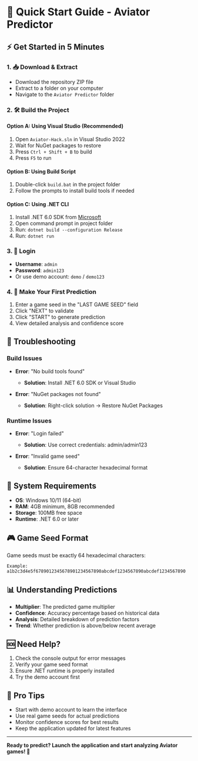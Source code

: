 # 🚀 Quick Start Guide - Aviator Predictor

## ⚡ Get Started in 5 Minutes

### 1. 📥 Download & Extract
- Download the repository ZIP file
- Extract to a folder on your computer
- Navigate to the `Aviator Predictor` folder

### 2. 🛠️ Build the Project

#### Option A: Using Visual Studio (Recommended)
1. Open `Aviator-Hack.sln` in Visual Studio 2022
2. Wait for NuGet packages to restore
3. Press `Ctrl + Shift + B` to build
4. Press `F5` to run

#### Option B: Using Build Script
1. Double-click `build.bat` in the project folder
2. Follow the prompts to install build tools if needed

#### Option C: Using .NET CLI
1. Install .NET 6.0 SDK from [Microsoft](https://dotnet.microsoft.com/download/dotnet/6.0)
2. Open command prompt in project folder
3. Run: `dotnet build --configuration Release`
4. Run: `dotnet run`

### 3. 🔐 Login
- **Username**: `admin`
- **Password**: `admin123`
- Or use demo account: `demo` / `demo123`

### 4. 🎯 Make Your First Prediction
1. Enter a game seed in the "LAST GAME SEED" field
2. Click "NEXT" to validate
3. Click "START" to generate prediction
4. View detailed analysis and confidence score

## 🔧 Troubleshooting

### Build Issues
- **Error**: "No build tools found"
  - **Solution**: Install .NET 6.0 SDK or Visual Studio

- **Error**: "NuGet packages not found"
  - **Solution**: Right-click solution → Restore NuGet Packages

### Runtime Issues
- **Error**: "Login failed"
  - **Solution**: Use correct credentials: admin/admin123

- **Error**: "Invalid game seed"
  - **Solution**: Ensure 64-character hexadecimal format

## 📱 System Requirements

- **OS**: Windows 10/11 (64-bit)
- **RAM**: 4GB minimum, 8GB recommended
- **Storage**: 100MB free space
- **Runtime**: .NET 6.0 or later

## 🎮 Game Seed Format

Game seeds must be exactly 64 hexadecimal characters:
```
Example: a1b2c3d4e5f6789012345678901234567890abcdef1234567890abcdef1234567890
```

## 📊 Understanding Predictions

- **Multiplier**: The predicted game multiplier
- **Confidence**: Accuracy percentage based on historical data
- **Analysis**: Detailed breakdown of prediction factors
- **Trend**: Whether prediction is above/below recent average

## 🆘 Need Help?

1. Check the console output for error messages
2. Verify your game seed format
3. Ensure .NET runtime is properly installed
4. Try the demo account first

## 🎯 Pro Tips

- Start with demo account to learn the interface
- Use real game seeds for actual predictions
- Monitor confidence scores for best results
- Keep the application updated for latest features

---

**Ready to predict? Launch the application and start analyzing Aviator games! 🚁**
